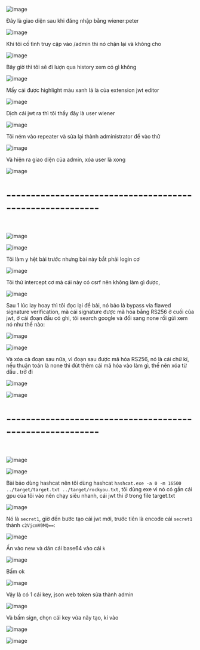![image](https://github.com/user-attachments/assets/0f90b5c0-cc53-4adb-939f-b59d104e70bf)

Đây là giao diện sau khi đăng nhập bằng wiener:peter 

![image](https://github.com/user-attachments/assets/944abff0-fd2d-4b9f-a3c8-5af4e40e332e)

Khi tôi cố tình truy cập vào /admin thì nó chặn lại và không cho

![image](https://github.com/user-attachments/assets/b9db5c3b-4dd3-47fc-9be9-eb091e414013)

Bây giờ thì tôi sẽ đi lượn qua history xem có gì không 

![image](https://github.com/user-attachments/assets/05930bd5-f958-4509-87fc-ad4524e86481)

Mấy cái được highlight màu xanh lá là của extension jwt editor

![image](https://github.com/user-attachments/assets/7628ee77-3ea4-4511-8dc2-cf678d373773)

Dịch cái jwt ra thì tôi thấy đây là user wiener

![image](https://github.com/user-attachments/assets/f48789f7-a5c4-41cd-997e-e4e6002b39ea)

Tôi ném vào repeater và sửa lại thành administrator để vào thử 

![image](https://github.com/user-attachments/assets/871f5f31-b229-4727-965d-55c18e9e89ec)

Và hiện ra giao diện của admin, xóa user là xong 

![image](https://github.com/user-attachments/assets/2740e8ed-52ec-4c16-acbc-d8620f1d2fd5)

<h1>---------------------------------------------------------</h1>
<br>

![image](https://github.com/user-attachments/assets/e724e22f-7207-461e-9ad0-782cc2d52d4c)

![image](https://github.com/user-attachments/assets/d1ccb581-667c-41f7-b2e9-0c2e3643c7c0)

Tôi làm y hệt bài trước nhưng bài này bắt phải login cơ

![image](https://github.com/user-attachments/assets/7d6c643c-c64c-4f41-b4d2-0afc9338a95f)

Tôi thử intercept cơ mà cái này có csrf nên không làm gì được, 

![image](https://github.com/user-attachments/assets/47fa0437-0a10-4233-8194-da13912ac8c6)

Sau 1 lúc lay hoay thì tôi đọc lại đề bài, nó bảo là bypass via flawed signature verification, mà cái signature được mã hóa bằng RS256 ở cuối của jwt, ở cái đoạn đầu có ghi, tôi search google và đổi sang none rồi gửi xem nó như thế nào:

![image](https://github.com/user-attachments/assets/b7ee71d5-f793-485a-bd7f-f13dcea8a9e6)

![image](https://github.com/user-attachments/assets/b919feb6-7f29-4ae5-b3fc-c9afbbd77bf7)

Và xóa cả đoạn sau nữa, vì đoạn sau được mã hóa RS256, nó là cái chữ kí, nếu thuận toán là none thì đút thêm cái mã hóa vào làm gì, thế nên xóa từ dấu . trở đi

![image](https://github.com/user-attachments/assets/d90101ce-0562-4d78-8713-ceafd7308af6)

![image](https://github.com/user-attachments/assets/6333c73e-f1c7-419d-a066-a55341c00ab3)

<h1>---------------------------------------------------------</h1>
<br>

![image](https://github.com/user-attachments/assets/763b67e4-31ab-4fba-b8d6-db7d37674d9a)

![image](https://github.com/user-attachments/assets/c2f7db58-e423-472d-8a61-42776d0925e7)

Bài bảo dùng hashcat nên tôi dùng hashcat `hashcat.exe -a 0 -m 16500 ../target/target.txt ../target/rockyou.txt`, tôi dùng exe vì nó có gắn cái gpu của tôi vào nên chạy siêu nhanh, cái jwt thì ở trong file target.txt

![image](https://github.com/user-attachments/assets/8b0556e6-dabb-40bd-8989-d8c3fb3e6499)

Nó là `secret1`, giờ đến bước tạo cái jwt mới, trước tiên là encode cái `secret1` thành `c2VjcmV0MQ==`:

![image](https://github.com/user-attachments/assets/1fe4b686-8f74-4310-a22f-49a7148960ee)

Ấn vào new và dán cái base64 vào cái `k` 

![image](https://github.com/user-attachments/assets/ccc82656-3a79-4cac-ae3f-f3b9b60ea924)

Bấm ok

![image](https://github.com/user-attachments/assets/554c76e3-0a0f-450d-a1e3-d9f734054639)

Vậy là có 1 cái key, json web token sửa thành admin

![image](https://github.com/user-attachments/assets/abfe0cc6-0088-43a5-9fac-4be840d4809e)

Và bấm sign, chọn cái key vừa nãy tạo, kí vào 

![image](https://github.com/user-attachments/assets/31745a02-ebc6-4e96-a989-520e25006f9c)

![image](https://github.com/user-attachments/assets/7bb817fe-4726-4fd5-b203-40afd6d0a2c6)

















































































